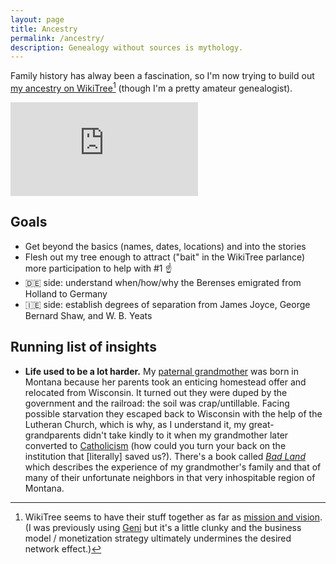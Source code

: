```yaml
---
layout: page
title: Ancestry
permalink: /ancestry/
description: Genealogy without sources is mythology.
---
```

Family history has alway been a fascination, so I'm now trying to build out <a href="https://www.wikitree.com/wiki/Berens-259" target="_blank">my ancestry on WikiTree</a>[^1] (though I'm a pretty amateur genealogist).

[^1]:WikiTree seems to have their stuff together as far as <a href="https://www.wikitree.com/wiki/Help:About_WikiTree" target="_blank">mission and vision</a>. (I was previously using <a href="https://www.geni.com" target="_blank">Geni</a> but it's a little clunky and the business model / monetization strategy ultimately undermines the desired network effect.)

<!-- Start Family Tree Widget -->
<iframe src="https://www.wikitree.com/treewidget/Berens-259/4" scrolling="no" frameborder="0" marginheight="0" marginwidth="0"></iframe>
<!-- End Family Tree Widget -->

## Goals
- Get beyond the basics (names, dates, locations) and into the stories
- Flesh out my tree enough to attract ("bait" in the WikiTree parlance) more participation to help with #1 ☝
- 🇩🇪 side: understand when/how/why the Berenses emigrated from Holland to Germany
- 🇮🇪 side: establish degrees of separation from James Joyce, George Bernard Shaw, and W. B. Yeats

## Running list of insights
- **Life used to be a lot harder.** My <a href="https://www.wikitree.com/wiki/Miessner-9" target="_blank">paternal grandmother</a> was born in Montana because her parents took an enticing homestead offer and relocated from Wisconsin. It turned out they were duped by the government and the railroad: the soil was crap/untillable. Facing possible starvation they escaped back to Wisconsin with the help of the Lutheran Church, which is why, as I understand it, my great-grandparents didn't take kindly to it when my grandmother later converted to [Catholicism](/catholic/) (how could you turn your back on the institution that [literally] saved us?). There's a book called [*Bad Land*](/books/bad-land/) which describes the experience of my grandmother's family and that of many of their unfortunate neighbors in that very inhospitable region of Montana.